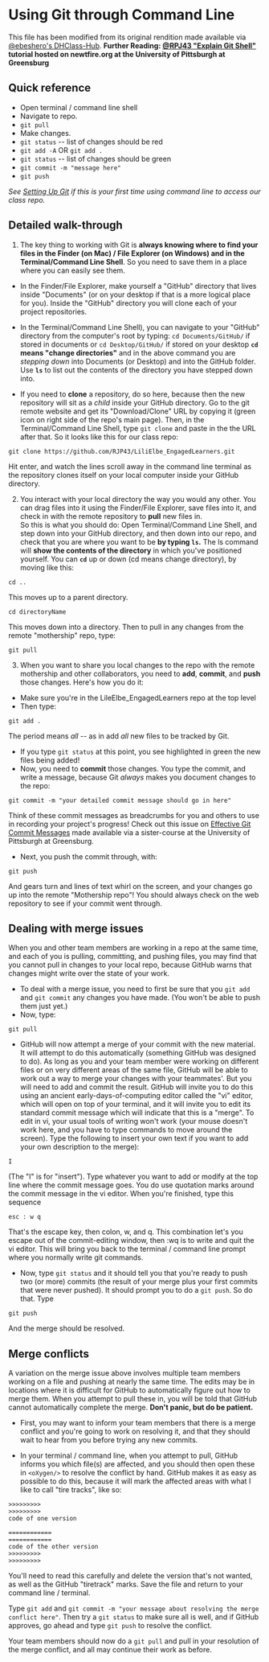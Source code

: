 # Using Git through Command Line  
  
This file has been modified from its original rendition made available via [@ebeshero's DHClass-Hub](https://github.com/ebeshero/DHClass-Hub). **Further Reading: [@RPJ43 "Explain Git Shell"](http://dh.newtfire.org/explainGitShell.html) tutorial hosted on newtfire.org at the University of Pittsburgh at Greensburg**   
  
## Quick reference
* Open terminal / command line shell
* Navigate to repo.
* `git pull`
* Make changes.
* `git status` -- list of changes should be red
* `git add -A` OR `git add .`
* `git status` -- list of changes should be green
* `git commit -m "message here"`
* `git push`

_See [Setting Up Git](https://github.com/cmccraw/LiliElbe_EngagedLearners/wiki/Lesson-%233:-Introduction-to-Version-Control-Software#working-with-git-at-command-line) if this is your first time using command line to access our class repo._
  
## Detailed walk-through

1) The key thing to working with Git is **always knowing where to find your files in the Finder (on Mac) / File Explorer (on Windows) and in the Terminal/Command Line Shell**. So you need to save them in a place where you can easily see them. 
* In the Finder/File Explorer, make yourself a "GitHub" directory that lives inside "Documents" (or on your desktop if that is a more logical place for you). Inside the "GitHub" directory you will clone each of your project repositories.
* In the Terminal/Command Line Shell), you can navigate to your "GitHub" directory from the computer's root by typing:
`cd Documents/GitHub/` if stored in documents or `cd Desktop/GitHub/` if stored on your desktop
**`cd` means "change directories"** and in the above command you are *stepping down* into Documents (or Desktop) and into the GitHub folder. Use **`ls`** to list out the contents of the directory you have stepped down into.

* If you need to **clone** a repository, do so here, because then the new repository will sit as a *child* inside your GitHub directory. Go to the git remote website and get its "Download/Clone" URL by copying it (green icon on right side of the repo's main page). 
Then, in the Terminal/Command Line Shell, type `git clone` and paste in the the URL after that. So it looks like this for our class repo:
````
git clone https://github.com/RJP43/LiliElbe_EngagedLearners.git
````
Hit enter, and watch the lines scroll away in the command line terminal as the repository clones itself on your local computer inside your GitHub directory. 

2) You interact with your local directory the way you would any other. You can drag files into it using the Finder/File Explorer, save files into it, and check in with the remote repository to **pull** new files in.  
So this is what you should do:
Open Terminal/Command Line Shell, and step down into your GitHub directory, and then down into our repo, and check that you are where you want to be **by typing `ls`.** The ls command will **show the contents of the directory** in which you've positioned yourself. You can **`cd`** up or down (cd means change directory), by moving like this:
````
cd ..
````
This moves up to a parent directory.

````
cd directoryName
````
This moves down into a directory. 
Then to pull in any changes from the remote "mothership" repo, type:
````
git pull
```` 

3) When you want to share you local changes to the repo with the remote mothership and other collaborators, you need to **add**, **commit**, and **push** those changes. Here's how you do it:

* Make sure you're in the LileElbe_EngagedLearners repo at the top level
* Then type:
````
git add .
````
The period means *all* -- as in add *all* new files to be tracked by Git.

* If you type `git status` at this point, you see highlighted in green the new files being added! 
* Now, you need to **commit** those changes. You type the commit, and write a message, because Git *always* makes you document changes to the repo:
````
git commit -m "your detailed commit message should go in here"
````
Think of these commit messages as breadcrumbs for you and others to use in recording your project's progress! Check out this issue on [Effective Git Commit Messages](https://github.com/ebeshero/DHClass-Hub/issues/217) made available via a sister-course at the University of Pittsburgh at Greensburg.

* Next, you push the commit through, with:
````
git push
````
And gears turn and lines of text whirl on the screen, and your changes go up into the remote "Mothership repo"! You should always check on the web repository to see if your commit went through.  
 
## Dealing with merge issues
When you and other team members are working in a repo at the same time, and each of you is pulling, committing, and pushing files, you may find that you cannot pull in changes to your local repo, because GitHub warns that changes might write over the state of your work. 

* To deal with a merge issue, you need to first be sure that you `git add` and `git commit` any changes you have made. (You won't be able to push them just yet.) 
* Now, type:
```
git pull
```
* GitHub will now attempt a merge of your commit with the new material. It will attempt to do this automatically (something GitHub was designed to do). As long as you and your team member were working on different files or on very different areas of the same file, GitHub will be able to work out a way to merge your changes with your teammates'. But you will need to add and commit the result. GitHub will invite you to do this using an ancient early-days-of-computing editor called the "vi" editor, which will open on top of your terminal, and it will invite you to edit its standard commit message which will indicate that this is a "merge". To edit in vi, your usual tools of writing won't work (your mouse doesn't work here, and you have to type commands to move around the screen). Type the following to insert your own text if you want to add your own description to the merge):
```
I
```
(The "I" is for "insert"). Type whatever you want to add or modify at the top line where the commit message goes. You do use quotation marks around the commit message in the vi editor. When you're finished, type this sequence

```
esc : w q
```
That's the escape key, then colon, w, and q. This combination let's you escape out of the commit-editing window, then :wq is to write and quit the vi editor. This will bring you back to the terminal / command line prompt where you normally write git commands.

* Now, type `git status` and it should tell you that you're ready to push two (or more) commits (the result of your merge plus your first commits that were never pushed). It should prompt you to do a `git push`. So do that. Type
```
git push
```
And the merge should be resolved.

## Merge conflicts
A variation on the merge issue above involves multiple team members working on a file and pushing at nearly the same time. The edits may be in locations where it is difficult for GitHub to automatically figure out how to merge them. When you attempt to pull these in, you will be told that GitHub cannot automatically complete the merge. **Don't panic, but do be patient.** 

* First, you may want to inform your team members that there is a merge conflict and you're going to work on resolving it, and that they should wait to hear from you before trying any new commits. 

* In your terminal / command line, when you attempt to pull, GitHub informs you which file(s) are affected, and you should then open these in `<oXygen/>` to resolve the conflict by hand. GitHub makes it as easy as possible to do this, because it will mark the affected areas with what I like to call "tire tracks", like so:

```
>>>>>>>>>
>>>>>>>>>
code of one version

============
============
code of the other version
>>>>>>>>>
>>>>>>>>>

```

You'll need to read this carefully and delete the version that's not wanted, as well as the GitHub "tiretrack" marks. Save the file and return to your command line / terminal. 

Type `git add` and `git commit -m "your message about resolving the merge conflict here"`. Then try a `git status` to make sure all is well, and if GitHub approves, go ahead and type `git push` to resolve the conflict.

Your team members should now do a `git pull` and pull in your resolution of the merge conflict, and all may continue their work as before.   
